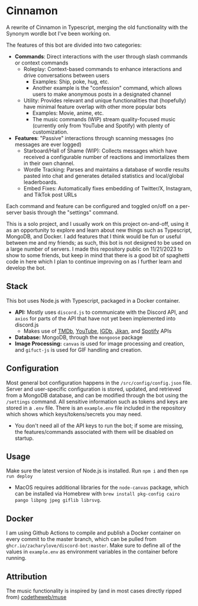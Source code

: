 # Cinnamon
A rewrite of Cinnamon in Typescript, merging the old functionality with the Synonym wordle bot I've been working on.

The features of this bot are divided into two categories:
 - **Commands**: Direct interactions with the user through slash commands or context commands
   - Roleplay: Context-based commands to enhance interactions and drive conversations between users
     - Examples: Ship, poke, hug, etc.
     - Another example is the "confession" command, which allows users to make anonymous posts in a designated channel
   - Utility: Provides relevant and unique functionalities that (hopefully) have minimal feature overlap with other more popular bots
     - Examples: Movie, anime, etc.
     - The music commands (WIP) stream quality-focused music (currently only from YouTube and Spotify) with plenty of customization.
 - **Features**: "Passive" interactions through scanning messages (no messages are ever logged)
   - Starboard/Hall of Shame (WIP): Collects messages which have received a configurable number of reactions and immortalizes them in their own channel.
   - Wordle Tracking: Parses and maintains a database of wordle results pasted into chat and generates detailed statistics and local/global leaderboards.
   - Embed Fixes: Automatically fixes embedding of Twitter/X, Instagram, and TikTok post URLs

Each command and feature can be configured and toggled on/off on a per-server basis through the "settings" command.

This is a solo project, and I usually work on this project on-and-off, using it as an opportunity to explore and learn about new things such as Typescript, MongoDB, and Docker.
I add features that I think would be fun or useful between me and my friends; as such, this bot is not designed to be used on a large number of servers. 
I made this repository public on 11/21/2023 to show to some friends, but keep in mind that there is a good bit of spaghetti code in here which I plan to continue improving on as I further learn and develop the bot.

## Stack
This bot uses Node.js with Typescript, packaged in a Docker container.
 - **API:** Mostly uses `discord.js` to communicate with the Discord API, and `axios` for parts of the API that have not yet been implemented into discord.js
   - Makes use of [TMDb](https://www.themoviedb.org), [YouTube](https://developers.google.com/youtube/v3), [IGDb](https://api-docs.igdb.com), [Jikan](https://jikan.moe/), and [Spotify](https://developer.spotify.com/documentation/web-api) APIs
 - **Database:** MongoDB, through the `mongoose` package
 - **Image Processing:** `canvas` is used for image processing and creation, and `gifuct-js` is used for GIF handling and creation.

## Configuration
Most general bot configuration happens in the `/src/config/config.json` file. Server and user-specific configuration is stored, updated, and retrieved from a MongoDB database, and can be modified through the bot using the `/settings` command.
All sensitive information such as tokens and keys are stored in a `.env` file. There is an `example.env` file included in the repository which shows which keys/tokens/secrets you may need.
 - You don't need all of the API keys to run the bot; if some are missing, the features/commands associated with them will be disabled on startup.

## Usage
Make sure the latest version of Node.js is installed.
Run `npm i` and then `npm run deploy`
 - MacOS requires additional libraries for the `node-canvas` package, which can be installed via Homebrew with `brew install pkg-config cairo pango libpng jpeg giflib librsvg`.

## Docker
I am using Github Actions to compile and publish a Docker container on every commit to the master branch, which can be pulled from `ghcr.io/zacharylove/discord-bot:master`. Make sure to define all of the values in `example.env` as environment variables in the container before running.


## Attribution
The music functionality is inspired by (and in most cases directly ripped from) [codetheweb/muse](https://github.com/codetheweb/muse)
